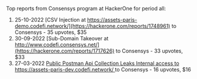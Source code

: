 Top reports from Consensys program at HackerOne for period all:

1. 25-10-2022 [CSV Injection at https://assets-paris-demo.codefi.network/](https://hackerone.com/reports/1748961) to Consensys - 35 upvotes, $35
2. 30-09-2022 [Sub-Domain Takeover at   http://www.codefi.consensys.net/](https://hackerone.com/reports/1717626) to Consensys - 33 upvotes, $33
3. 27-03-2022 [Public Postman Api Collection Leaks Internal access to https://assets-paris-dev.codefi.network/ ](https://hackerone.com/reports/1523651) to Consensys - 16 upvotes, $16
